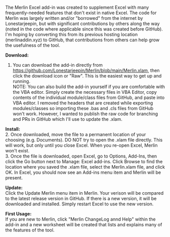 The Merlin Excel add-in was created to supplement Excel with many frequently-needed features that don't exist in native Excel.  The code for Merlin was largely written and/or "borrowed" from the internet by Lonestarjeepin, but with significant contributions by others along the way (noted in the code where applicable since this was created before GitHub).  I'm hoping by converting this from its previous hosting location (merlinaddin.xyz) to GitHub, that contributions from others can help grow the usefulness of the tool.

**Download:**  
  1. You can download the add-in directly from https://github.com/Lonestarjeepin/Merlin/blob/main/Merlin.xlam, then click the download icon or "Raw".  This is the easiest way to get up and running.  
  NOTE: You can also build the add-in yourself if you are comfortable with the VBA editor.  Simply create the necessary files in VBA Editor, copy contents of the individual module/class files from GitHub, and paste into VBA editor.  I removed the headers that are created while exporting modules/classes so importing these .bas and .cls files from GitHub won't work.  However, I wanted to publish the raw code for branching and PRs in GitHub which I'll use to update the .xlam.

**Install:**  
  2. Once downloaded, move the file to a permanent location of your choosing (e.g. Documents).  DO NOT try to open the .xlam file directly.  This will work, but only until you close Excel.  When you re-open Excel, Merlin won't exist.  
  3. Once the file is downloaded, open Excel, go to Options, Add-Ins, then click the Go button next to Manage: Excel add-ins.  Click Browse to find the location where you saved the .xlam file, select the Merlin.xlam file, and click OK.  In Excel, you should now see an Add-ins menu item and Merlin will be present.

**Update:**  
  Click the Update Merlin menu item in Merlin.  Your verison will be compared to the latest release version in GitHub.  If there is a new version, it will be downloaded and installed.  Simply restart Excel to use the new version.

**First Usage:**  
  If you are new to Merlin, click "Merlin ChangeLog annd Help" within the add-in and a new worksheet will be created that lists and explains many of the features of the tool.
